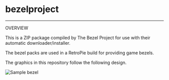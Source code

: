 # bezelproject

-------
OVERVIEW

This is a ZIP package compiled by The Bezel Project for use with their automatic downloader/installer.

The bezel packs are used in a RetroPie build for providing game bezels.

The graphics in this repository follow the following design.

![Sample bezel](https://github.com/thebezelproject/bezelproject-CDiMono1/blob/master/retroarch/overlay/GameBezels/CDIMONO1/7th%20Guest%2C%20The%20(USA)%20(Disc%201)%20(The%20Game).png?raw=true)
